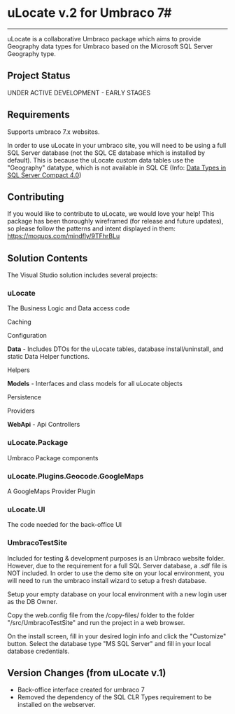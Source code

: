 # uLocate v.2 for Umbraco 7#

----------


uLocate is a collaborative Umbraco package which aims to provide Geography data types for Umbraco based on the Microsoft SQL Server Geography type.

## Project Status
UNDER ACTIVE DEVELOPMENT - EARLY STAGES

## Requirements
Supports umbraco 7.x websites.

In order to use uLocate in your umbraco site, you will need to be using a full SQL Server database (not the SQL CE database which is installed by default). This is because the uLocate custom data tables use the "Geography" datatype, which is not available in SQL CE (Info:
[Data Types in SQL Server Compact 4.0](http://msdn.microsoft.com/en-us/library/ms172424%28SQL.110%29.aspx))

## Contributing

If you would like to contribute to uLocate, we would love your help! This package has been thoroughly wireframed (for release and future updates), so please follow the patterns and intent displayed in them: https://moqups.com/mindfly/9TFhrBLu

## Solution Contents

The Visual Studio solution includes several projects:

### uLocate
The Business Logic and Data access code

Caching

Configuration

**Data** - Includes DTOs for the uLocate tables, database install/uninstall, and static Data Helper functions.

Helpers

**Models** - Interfaces and class models for all uLocate objects

Persistence

Providers

**WebApi** - Api Controllers

### uLocate.Package
Umbraco Package components

### uLocate.Plugins.Geocode.GoogleMaps
A GoogleMaps Provider Plugin

### uLocate.UI

The code needed for the back-office UI

### UmbracoTestSite

Included for testing & development purposes is an Umbraco website folder. However, due to the requirement for a full SQL Server database, a .sdf file is NOT included. In order to use the demo site on your local environment, you will need to run the umbraco install wizard to setup a fresh database. 

Setup your empty database on your local environment with a new login user as the DB Owner.

Copy the web.config file from the /copy-files/ folder to the folder "/src/UmbracoTestSite" and run the project in a web browser.

On the install screen, fill in your desired login info and click the "Customize" button. Select the database type "MS SQL Server" and fill in your local database credentials. 


## Version Changes (from uLocate v.1)
* Back-office interface created for umbraco 7
* Removed the dependency of the SQL CLR Types requirement to be installed on the webserver.


